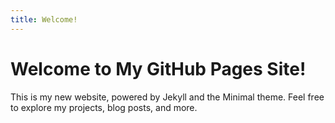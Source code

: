 ```yaml
---
title: Welcome!
---
```


# Welcome to My GitHub Pages Site!

This is my new website, powered by Jekyll and the Minimal theme.
Feel free to explore my projects, blog posts, and more.
